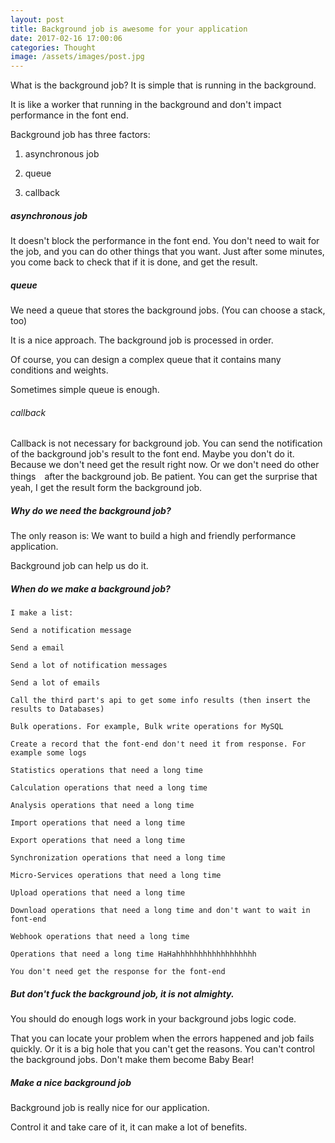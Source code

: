 ```yaml
---
layout: post
title: Background job is awesome for your application
date: 2017-02-16 17:00:06
categories: Thought
image: /assets/images/post.jpg
---
```


What is the background job? It is simple that is running in the background.

It is like a worker that running in the background and don't impact performance in the font end.

Background job has three factors:

1. asynchronous job

2. queue

3. callback

##### asynchronous job
It doesn't block the performance in the font end. You don't need to wait for the job, and you can do other things that
you want. Just after some minutes, you come back to check that if it is done, and get the result.

##### queue
We need a queue that stores the background jobs. (You can choose a stack, too)

It is a nice approach. The background job is processed in order.

Of course, you can design a complex queue that it contains many conditions and weights.

Sometimes simple queue is enough.

###### callback
Callback is not necessary for background job.
You can send the notification of the background job's result to the font end.
Maybe you don't do it. Because we don't need get the result right now.
Or we don't need do other things　after the background job.
Be patient. You can get the surprise that yeah, I get the result form the background job.


##### Why do we need the background job?
The only reason is: We want to build a high and friendly performance application.

Background job can help us do it.

##### When do we make a background job?

```
I make a list:

Send a notification message

Send a email

Send a lot of notification messages

Send a lot of emails

Call the third part's api to get some info results (then insert the results to Databases)

Bulk operations. For example, Bulk write operations for MySQL

Create a record that the font-end don't need it from response. For example some logs

Statistics operations that need a long time

Calculation operations that need a long time

Analysis operations that need a long time

Import operations that need a long time

Export operations that need a long time

Synchronization operations that need a long time

Micro-Services operations that need a long time

Upload operations that need a long time

Download operations that need a long time and don't want to wait in font-end

Webhook operations that need a long time

Operations that need a long time HaHahhhhhhhhhhhhhhhhhh

You don't need get the response for the font-end
```

##### But don't fuck the background job, it is not almighty.
You should do enough logs work in your background jobs logic code.

That you can locate your problem when the errors happened and job fails quickly.
Or it is a big hole that you can't get the reasons. You can't control the background jobs.
Don't make them become Baby Bear!

##### Make a nice background job
Background job is really nice for our application.

Control it and take care of it, it can make a lot of benefits.
